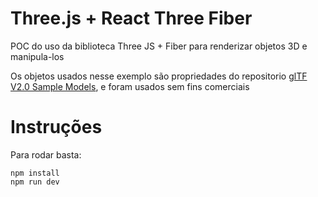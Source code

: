 # Three.js + React Three Fiber

POC do uso da biblioteca Three JS + Fiber para renderizar objetos 3D e manipula-los

Os objetos usados nesse exemplo são propriedades do repositorio [glTF V2.0 Sample Models](https://github.com/KhronosGroup/glTF-Sample-Assets), e foram usados sem fins comerciais

# Instruções

Para rodar basta:

    npm install
    npm run dev
